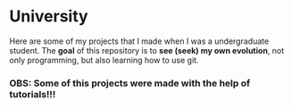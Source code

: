 # University
Here are some of my projects that I made when I was a undergraduate student. 
The **goal** of this repository is to **see (seek) my own evolution**, not only programming, but also learning how to use git.

### OBS: Some of this projects were made with the help of tutorials!!!
